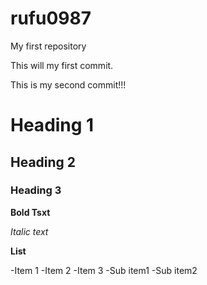 # rufu0987
My first repository

This will my first commit.

This is my second commit!!!

# Heading 1
## Heading 2
### Heading 3

**Bold Tsxt**

*Italic text*

**List**

-Item 1
-Item 2
-Item 3
 -Sub item1
 -Sub item2